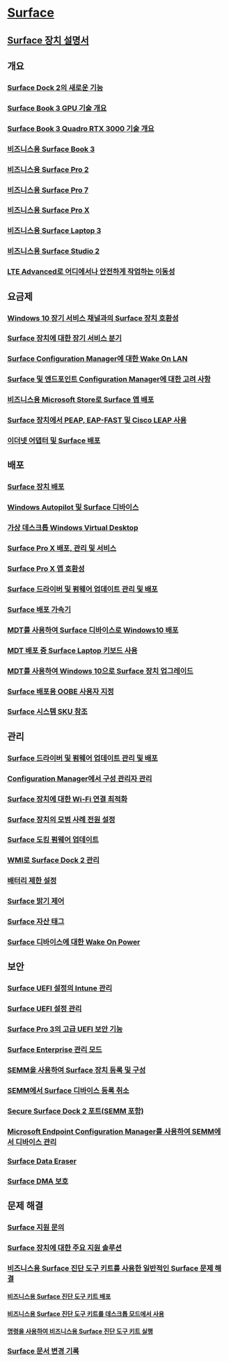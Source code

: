 # [Surface](index.yml)

## [Surface 장치 설명서](get-started.yml)

## 개요

### [Surface Dock 2의 새로운 기능](surface-dock-whats-new.md)
### [Surface Book 3 GPU 기술 개요](surface-book-GPU-overview.md)
### [Surface Book 3 Quadro RTX 3000 기술 개요](surface-book-quadro.md)
### [비즈니스용 Surface Book 3](https://www.microsoft.com/surface/business/surface-book-3)
### [비즈니스용 Surface Pro 2](https://www.microsoft.com/surface/business/surface-go-2)
### [비즈니스용 Surface Pro 7](https://www.microsoft.com/surface/business/surface-pro-7)
### [비즈니스용 Surface Pro X](https://www.microsoft.com/surface/business/surface-pro-x)
### [비즈니스용 Surface Laptop 3](https://www.microsoft.com/surface/business/surface-laptop-3)
### [비즈니스용 Surface Studio 2](https://www.microsoft.com/surface/business/surface-studio-2)

### [LTE Advanced로 어디에서나 안전하게 작업하는 이동성](https://www.microsoft.com/surface/business/lte-laptops-and-tablets)

## 요금제

### [Windows 10 장기 서비스 채널과의 Surface 장치 호환성](surface-device-compatibility-with-windows-10-ltsc.md)
### [Surface 장치에 대한 장기 서비스 분기](ltsb-for-surface.md)
### [Surface Configuration Manager에 대한 Wake On LAN](wake-on-lan-for-surface-devices.md)
### [Surface 및 엔드포인트 Configuration Manager에 대한 고려 사항](considerations-for-surface-and-system-center-configuration-manager.md)
### [비즈니스용 Microsoft Store로 Surface 앱 배포](deploy-surface-app-with-windows-store-for-business.md)
### [Surface 장치에서 PEAP, EAP-FAST 및 Cisco LEAP 사용](enable-peap-eap-fast-and-cisco-leap-on-surface-devices.md)
### [이더넷 어댑터 및 Surface 배포](ethernet-adapters-and-surface-device-deployment.md)

## 배포

### [Surface 장치 배포](deploy.md)
### [Windows Autopilot 및 Surface 디바이스](windows-autopilot-and-surface-devices.md)
### [가상 데스크톱 Windows Virtual Desktop](windows-virtual-desktop-surface.md)
### [Surface Pro X 배포, 관리 및 서비스](surface-pro-arm-app-management.md)
### [Surface Pro X 앱 호환성](surface-pro-arm-app-performance.md)
### [Surface 드라이버 및 펌웨어 업데이트 관리 및 배포](manage-surface-driver-and-firmware-updates.md)
### [Surface 배포 가속기](microsoft-surface-deployment-accelerator.md)
### [MDT를 사용하여 Surface 디바이스로 Windows10 배포](deploy-windows-10-to-surface-devices-with-mdt.md)
### [MDT 배포 중 Surface Laptop 키보드 사용](enable-surface-keyboard-for-windows-pe-deployment.md)
### [MDT를 사용하여 Windows 10으로 Surface 장치 업그레이드](upgrade-surface-devices-to-windows-10-with-mdt.md)
### [Surface 배포용 OOBE 사용자 지정](customize-the-oobe-for-surface-deployments.md)
### [Surface 시스템 SKU 참조](surface-system-sku-reference.md)

## 관리

### [Surface 드라이버 및 펌웨어 업데이트 관리 및 배포](manage-surface-driver-and-firmware-updates.md)
### [Configuration Manager에서 구성 관리자 관리](manage-surface-driver-updates-configuration-manager.md)
### [Surface 장치에 대한 Wi-Fi 연결 최적화](surface-wireless-connect.md)
### [Surface 장치의 모범 사례 전원 설정](maintain-optimal-power-settings-on-Surface-devices.md)
### [Surface 도킹 펌웨어 업데이트](surface-dock-firmware-update.md)
### [WMI로 Surface Dock 2 관리](surface-dock2-wmi.md)
### [배터리 제한 설정](battery-limit.md)
### [Surface 밝기 제어](microsoft-surface-brightness-control.md)
### [Surface 자산 태그](assettag.md)
### [Surface 디바이스에 대한 Wake On Power](wake-on-power-for-surface.md)

## 보안

### [Surface UEFI 설정의 Intune 관리](surface-manage-dfci-guide.md)
### [Surface UEFI 설정 관리](manage-surface-uefi-settings.md)
### [Surface Pro 3의 고급 UEFI 보안 기능](advanced-uefi-security-features-for-surface-pro-3.md)
### [Surface Enterprise 관리 모드](surface-enterprise-management-mode.md)
### [SEMM을 사용하여 Surface 장치 등록 및 구성](enroll-and-configure-surface-devices-with-semm.md)
### [SEMM에서 Surface 디바이스 등록 취소](unenroll-surface-devices-from-semm.md)
### [Secure Surface Dock 2 포트(SEMM 포함)](secure-surface-dock-ports-semm.md)
### [Microsoft Endpoint Configuration Manager를 사용하여 SEMM에서 디바이스 관리](use-system-center-configuration-manager-to-manage-devices-with-semm.md)
### [Surface Data Eraser](microsoft-surface-data-eraser.md)
### [Surface DMA 보호](dma-protect.md)

## 문제 해결
### [Surface 지원 문의](contact-surface-support.md)
### [Surface 장치에 대한 주요 지원 솔루션](support-solutions-surface.md)
### [비즈니스용 Surface 진단 도구 키트를 사용한 일반적인 Surface 문제 해결](surface-diagnostic-toolkit-for-business-intro.md)
#### [비즈니스용 Surface 진단 도구 키트 배포](surface-diagnostic-toolkit-business.md)
#### [비즈니스용 Surface 진단 도구 키트를 데스크톱 모드에서 사용](surface-diagnostic-toolkit-desktop-mode.md)
#### [명령을 사용하여 비즈니스용 Surface 진단 도구 키트 실행](surface-diagnostic-toolkit-command-line.md)

### [Surface 문서 변경 기록](change-history-for-surface.md)
